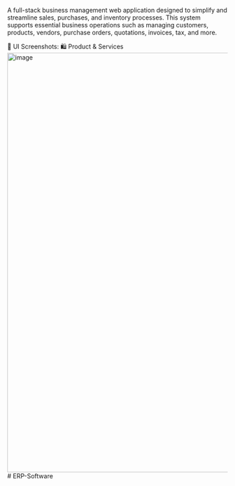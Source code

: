 
A full-stack business management web application designed to simplify and streamline sales, purchases, and inventory processes. This system supports essential business operations such as managing customers, products, vendors, purchase orders, quotations, invoices, tax, and more.

📸 UI Screenshots:
🛍️ Product & Services
<img width="1916" height="957" alt="image" src="https://github.com/user-attachments/assets/ffec0373-ea62-479d-b110-88f8ec1b63b5" /># ERP-Software
